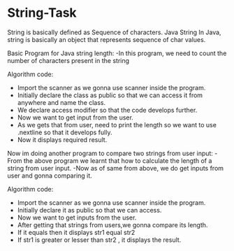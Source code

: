 # String-Task
String is basically defined as Sequence of characters.
Java String
In Java, string is basically an object that represents sequence of char values. 


Basic Program for Java string length:
-In this program, we need to count the number of characters present in the string

Algorithm code:
- Import the scanner as we gonna use scanner inside the program.
- Initially declare the class as public so that we can access it from anywhere and name the class.
- We declare access modifier so that the code develops further.
- Now we want to get input from the user.
- As we gets that from user, need to print the length so we want to use .nextline so that it develops fully.
- Now it displays required result.

Now im doing another program to compare two strings from user input:
-From the above program we learnt that how to calculate the length of a string from user input.
-Now as of same from above, we do get inputs from user and gonna comparing it.

Algorithm code:
- Import the scanner as we gonna use scanner inside the program.
- Initially  declare it as public so that we can access.
- Now we want to get inputs from the user.
- After getting that strings from users,we gonna compare its length.
- If it equals then it displays str1 equal str2
- If str1 is greater or lesser than str2 , it displays the result.


